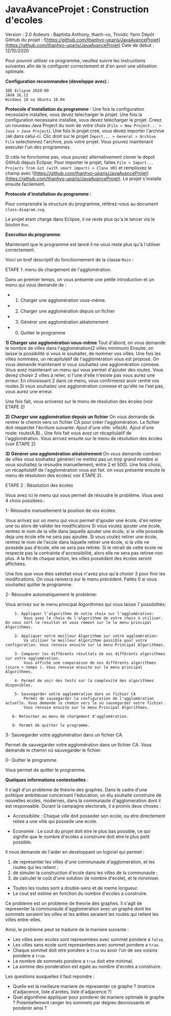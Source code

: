 # JavaAvanceProjet : Construction d'ecoles

Version : 2.0 
Auteurs : Baptista Anthony, thanh-vo, Trividic Yann 
Dépôt GitHub du projet : ![https://github.com/thanhvo-uparis/JavaAvanceProjet](https://github.com/thanhvo-uparis/JavaAvanceProjet)
Date de debut : 12/10/2020




Pour pouvoir utiliser ce programme, veuillez suivre les instructions suivantes afin de le configurer correctement et d'en avoir une utilisation optimale.

**Configuration recommandee (developpe avec) :**

	IDE Eclipse 2020-09
	JAVA SE.12
	Windows 10 ou Ubuntu 18.04

**Protocole d'installation du programme** :
Une fois la configuration necessaire installee, vous devez telecharger le projet. Une fois la configuration necessaire installee, vous devez telecharger le projet. Creez un nouveau Java Project du nom de votre choix (`File > New Project... > Java > Java Project`). Une fois le projet cree, vous devez importer l'archive `JAR` dans celui-ci. Clic droit sur le projet `Import... > General > Archive File` selectionnez l'archive, puis votre projet. Vous pouvez maintenant executer l'un des programmes.

Si cela ne fonctionne pas, vous pouvez alternativement cloner le depot GitHub depuis Eclipse. Pour importer le projet, faites `File > Import... Projects from Git (with smart import) > Clone URI` et remplissez le champ avec ![https://github.com/thanhvo-uparis/JavaAvanceProjet](https://github.com/thanhvo-uparis/JavaAvanceProjet). Le projet s'installe ensuite facilement.


**Protocole d'installation du programme :**

Pour comprendre la structure du programme, référez-vous au document `class-diagram.svg`.

Le projet etant charge dans Eclipse, il ne reste plus qu'a le lancer via le bouton `Run`.



**Execution du programme**:


Maintenant que le programme est lancé il ne vous reste plus qu'à l'utiliser correctement. 


Voici un bref descriptif du fonctionnement de la classe `Main` :

ETAPE 1: menu de chargement de l'agglomération.

Dans un premier temps, on vous présente une petite introduction et un menu qui vous demande de :

- 1) Charger une agglomération vous-même.

- 2) Charger une agglomération depuis un fichier

- 3) Générer une agglomération aléatoirement

- 0) Quitter le programme


**1) Charger une agglomération vous-même**
Tout d'abord, on vous demande le nombre de villes dans l'agglomération(2 villes minimum)
Ensuite, on laisse la possibilité si vous le souhaiter, de nommer vos villes.
Une fois les villes nommées, un récapitulatif de l'agglomération vous est proposé.
On vous demande maintenant si vous souhaitez une agglomération connexe.
Vous avez maintenant un menu qui vous permet d'ajouter des routes.
Vous devez choisir 2 villes à relier, si l'une d'elle n'existe pas vous aurez une erreur.
En choisissant 2 dans ce menu, vous confirmerez avoir rentré vos routes.Si vous souhaitez une agglomération connexe et qu'elle ne l'est pas, vous aurez une erreur.

Une fois fait, vous arriverez sur le menu de résolution des écoles (voir ETAPE 2)

**2) Charger une agglomération depuis un fichier**
On vous demande de rentrer le chemin vers un fichier CA pour créer l'agglomération.
Le fichier doit respecter l'écriture suivante:
Ajout d'une ville: ville(A).
Ajout d'une route: route(A,B).,
Une fois fait vous avez un récapitulatif de l'agglomération.
Vous arrivez ensuite sur le menu de résolution des écoles (voir ETAPE 2)

**3) Générer une agglomération aléatoirement**
On vous demande combien de villes vous souhaitez générer( ne mettez pas un trop grand nombre si vous souhaitez la résoudre manuellement; entre 2 et 500).
Une fois choisi, un récapitulatif de l'agglomération vous est fait.
on vous présente ensuite le menu de résolution des écoles( voir ETAPE 2).


ETAPE 2 : Résolution des écoles

Vous avez ici le menu qui vous permet de résoudre le problème. Vous avez 4 choix possibles.:

1- Résoudre manuellement la position de vos écoles: 

Vous arrivez sur un menu qui vous permet d'ajouter une école, d'en retirer une ou alors de valider les modifications
Si vous voulez ajouter une école, rentrez le nom de la ville dans laquelle ajouter une école, si la ville possède deja une école elle ne sera pas ajoutée.
Si vous voulez retirer une école, rentrez le nom de l'ecole dans laquelle retirer une école, si la ville ne possède pas d'école, elle ne sera pas retirée. Si le retrait de cette école ne respecte pas la contrainte d'accessibilité, alors elle ne sera pas retiree non plus.
A la fin de chaque action, les villes possédant des écoles seront affichées.

Une fois que vous êtes satisfait vous n'avez plus qu'à choisir 3 pour finir les modifications.
On vous renverra sur le menu précédent.
Faites 0 si vous souhaitez quitter le programme.

2- Résoudre automatiquement le problème:

Vous arrivez sur le menu principal Algorithmes qui vous laisse 7 possibilités:

		1- Appliquer l'algorithme de votre choix sur l'agglomération:
			Vous avez le choix de l'algorithme de votre choix à utiliser. On vous sort le résultat et vous rement sur le le menu principal Algorithmes.
			
		2- Appliquer notre meilleur Algorithme sur votre agglomération: 
			Va utiliser le meilleur Algorithme possible pour votre configuration. Vous renvoie ensuite sur le menu Principal Algorithmes.
			
		3- Comparer les différents résultats de nos différents algorithmes sur votre agglomération.
			Vous affiche une comparaison de nos différents algorithmes (score + temps ). Vous renvoie ensuite sur le menu principal Algorithmes.
			
		4- Permet de voir des tests sur la complexité des algorithmes disponibles.
		
		5- Sauvegarder votre agglomération dans un fichier CA 
			Permet de sauvegarder la configuration de l'agglomération actuelle. Vous demande le chemin vers le où sauvegarder votre fichier.
			Vous renvoie ensuite sur le menu Principal Algorithmes.
			
	   6- Retourner au menu de chargement d'agglomération.
	   
	   0- Permet de quitter le programme.
	   	
3- Sauvegarder votre agglomération dans un fichier CA.

Permet de sauvegarder votre agglomération dans un fichier CA. Vous demande le chemin où sauvegarder le fichier.

0- Quitter le programme.

Vous permet de quitter le programme.
			


**Quelques informations contextuelles** :


Il s'agit d'un probleme de théorie des graphes.
Dans le cadre d'une politique ambitieuse concernant l'éducation, un élu souhaite construire de nouvelles ecoles, modernes, dans la communaute d'agglomeration dont il est responsable. Durant la campagne electorale, il a promis deux choses :

- Accessibilite : Chaque ville doit posseder son ecole, ou etre directement reliee a une ville qui possede une ecole.

- Economie : Le cout du projet doit etre le plus bas possible, ce qui signifie que le nombre d'ecoles a construire doit etre le plus petit possible.

Il nous demande de l'aider en developpant un logiciel qui permet : 
1. de representer les villes d'une communaute d'agglomeration, et les routes qui les relient ;
2. de simuler la construction d'ecole dans les villes de la communaute ;
3. de calculer le coût d'une solution (le nombre d'ecole), et le minimiser.

- Toutes les routes sont a double-sens et de meme longueur.
- Le cout est estime en fonction du nombre d'ecoles a construire.


Ce probleme est un probleme de theorie des graphes. Il s'agit de representer la communaute d'agglomeration avec un graphe dont les sommets seraient les villes et les arêtes seraient les routes qui relient les villes entre-elles.

Ainsi, le probleme peut se traduire de la maniere suivante :
- Les villes avec ecoles sont representees avec sommet pondere a `false`.
- Les villes sans ecole sont representees avec sommet pondere a `true`.
- Chaque sommet doit etre pondere a `true` ou avoir l'un de ses voisins pondere a `true`.
- Le nombre de sommets pondere a `true` doit etre minimal.
- La somme des ponderation est egale au nombre d'ecoles a construire.


Les questions auxquelles il faut repondre :
- Quelle est la meilleure maniere de representer ce graphe ? (matrice d'adjacence, liste d'aretes, liste d'adjacence ?)
- Quel algorithme appliquer pour ponderer de maniere optimale le graphe ? Potentiellement ranger les sommets par degres decroissants et ponderer ainsi ? 